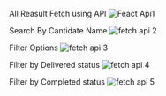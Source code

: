 All Reasult Fetch using API
![Feact Api1](https://user-images.githubusercontent.com/91382711/151700805-2f933d95-ef11-4ccc-92e0-a834fe06a328.png)

Search By Cantidate Name
![fetch api 2](https://user-images.githubusercontent.com/91382711/151700784-3420c4a5-1f68-4987-84b6-e8e734c1eb6e.png)

Filter Options
![fetch api 3](https://user-images.githubusercontent.com/91382711/151700789-56acb95e-892c-47ef-8ee9-fa4643c32c7d.png)

Filter by Delivered status
![fetch api 4](https://user-images.githubusercontent.com/91382711/151700793-c4565372-280d-4bb1-8d06-67bb3fbcc939.png)

Filter by Completed status
![fetch api 5](https://user-images.githubusercontent.com/91382711/151700797-6874047e-c9f9-45e8-9759-6f900340366c.png)
